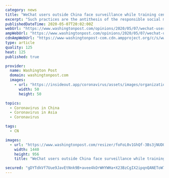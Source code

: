 ```yaml
---
category: news
title: "WeChat users outside China face surveillance while training censorship algorithms"
excerpt: "Such practices are the antithesis of the responsible social media management that users should expect, especially during a pandemic."
publishedDateTime: 2020-05-07T20:02:00Z
webUrl: "https://www.washingtonpost.com/opinions/2020/05/07/wechat-users-outside-china-face-surveillance-while-training-censorship-algorithms/"
ampWebUrl: "https://www.washingtonpost.com/opinions/2020/05/07/wechat-users-outside-china-face-surveillance-while-training-censorship-algorithms/?outputType=amp"
cdnAmpWebUrl: "https://www-washingtonpost-com.cdn.ampproject.org/c/s/www.washingtonpost.com/opinions/2020/05/07/wechat-users-outside-china-face-surveillance-while-training-censorship-algorithms/?outputType=amp"
type: article
quality: 125
heat: 125
published: true

provider:
  name: Washington Post
  domain: washingtonpost.com
  images:
    - url: "https://insideout.app/coronavirus/assets/images/organizations/washingtonpost.com-50x50.jpg"
      width: 50
      height: 50

topics:
  - Coronavirus in China
  - Coronavirus in Asia
  - Coronavirus

tags:
  - CN

images:
  - url: "https://www.washingtonpost.com/resizer/foFoL0v1GhQf-3Bs3jNUDQSJ-nw=/1440x0/smart/arc-anglerfish-washpost-prod-washpost.s3.amazonaws.com/public/HRG7KCUAZMI6PHT2ED5I26QNWY.jpg"
    width: 1440
    height: 956
    title: "WeChat users outside China face surveillance while training censorship algorithms"

secured: "gDYTdkVf7Uue9JavEtNnk9B+avee4kOrWHYWHa+X23BzCgIX2ipqnQANEToW7OMiZTxIqVkBzauitlbfoH/rhkvYz1vJXq3bku2pKr8hvxZTDEIhESR4Tib1iP3HZD59dOUCNUW2jqxand4EhiXv2ovWDVCgkgSe79yBsq6tQiPKBiDCq+FHNCUOpVSVei5FZk/kAFiQjUM39o722ou3JoNbcM2pBM1VFmW1eZg3ZvAcCQEWuyrkupcBQhKRApCaJn7OUK7O2d/JBZWLqk1UwQYE+6Ps+fTTItXSOlwKkMAzciELsZmpxnNlYm+XreDUK+pZhABpkw4wDy2zT3Wi6Uqt9kWmojA9yZVFTcG0UxLRKDv7DAFtgMMAmbZZmjBmWNNzGxtCcazaXHxeSSKZnrYTcV/myPUpWjSQgQnH3LQ/kaCEIwgv42sWoiTxZZ7j0fZJBc+uavsPkOtC28yBgGaSunKzmFfu6H/SMw4S79g=;mtaemp00E7AYz0QE8cG2Bw=="
---
```


